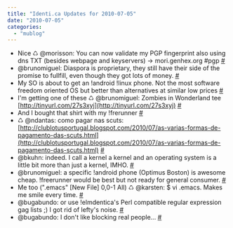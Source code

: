 ```yaml
---
title: "Identi.ca Updates for 2010-07-05"
date: "2010-07-05"
categories: 
  - "mublog"
---
```


- Nice ♺ @morisson: You can now validate my PGP fingerprint also using dns TXT (besides webpage and keyservers) -> mori.genhex.org #pgp [#](http://identi.ca/notice/39755707)
- @brunomiguel: Diaspora is proprietary, they still have their side of the promise to fullfill, even though they got lots of money. [#](http://identi.ca/notice/39822092)
- My SO is about to get an !android !linux phone. Not the most software freedom oriented OS but better than alternatives at similar low prices [#](http://identi.ca/notice/39829984)
- I'm getting one of these ♺ @brunomiguel: Zombies in Wonderland tee [http://tinyurl.com/27s3xyj](http://tinyurl.com/27s3xyj) [#](http://identi.ca/notice/39835401)
- And I bought that shirt with my !frerunner [#](http://identi.ca/notice/39838282)
- ♺ @ndantas: como pagar nas scuts: [http://clublotusportugal.blogspot.com/2010/07/as-varias-formas-de-pagamento-das-scuts.html](http://clublotusportugal.blogspot.com/2010/07/as-varias-formas-de-pagamento-das-scuts.html) [#](http://identi.ca/notice/39840604)
- @bkuhn: indeed. I call a kernel a kernel and an operating system is a little bit more than just a kernel, IMHO. [#](http://identi.ca/notice/39842685)
- @brunomiguel: a specific !android phone (Optimus Boston) is awesome cheap. !freerunner would be best but not ready for general consumer. [#](http://identi.ca/notice/39843720)
- Me too (".emacs" \[New File\] 0,0-1 All) ♺ @karsten: $ vi .emacs. Makes me smile every time. [#](http://identi.ca/notice/39844269)
- @bugabundo: or use !elmdentica's Perl compatible regular expression gag lists ;) I got rid of lefty's noise. [#](http://identi.ca/notice/39856898)
- @bugabundo: I don't like blocking real people... [#](http://identi.ca/notice/39857065)
